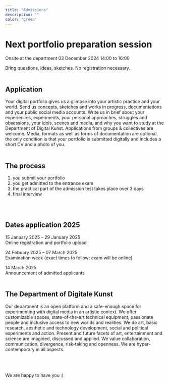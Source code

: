 ```yaml
---
title: "Admissions"
description: ""
color: "green"
---
```

# Next portfolio preparation session 
Onsite at the department
03 December 2024
14:00 to 16:00

Bring questions, ideas, sketches. No registration necessary.
<br/>
<br/>

## Application
Your digital portfolio gives us a glimpse into your artistic practice and your world. Send us concepts, sketches and works in progress, documentations and your public social media accounts. Write us in brief about your experiences, experiments, your personal approaches, struggles and obsessions, your idols, scenes and media, and why you want to study at the Department of Digital Kunst. Applications from groups & collectives are welcome. Media, formats as well as forms of documentation are optional, the only condition is that your portfolio is submitted digitally and includes a short CV and a photo of you.
<br/>
<br/>

## The process
1. you submit your portfolio
2. you get admitted to the entrance exam
3. the practical part of the admission test takes place over 3 days
4. final interview
<br/>
<br/>

## Dates application 2025
15 January 2025 – 29 January 2025
<br/>
Online registration and portfolio upload

24 Febuary 2025 – 07 March 2025
<br/>
Examination week (exact times to follow; exam will be online)

14 March 2025
<br/>
Announcement of admitted applicants
<br/>
<br/>

## The Department of Digitale Kunst
Our department is an open platform and a safe-enough space for experimenting with digital media in an artistic context. We offer customizable spaces, state-of-the-art technical equipment, passionate people and inclusive access to new worlds and realities. We do art, basic research, aesthetic and technology development, social and political experiments and action. Present and future facets of art, entertainment and science are imagined, discussed and applied. We value collaboration, communication, divergence, risk-taking and openness. We are hyper-contemporary in all aspects.
<br/>
<br/>
<br/>
<br/>
 

 
We are happy to have you :)
 
 
